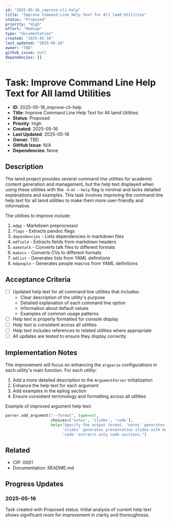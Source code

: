 ```yaml
---
id: "2025-05-16_improve-cli-help"
title: "Improve Command Line Help Text for All lamd Utilities"
status: "Proposed"
priority: "High"
effort: "Medium"
type: "documentation"
created: "2025-05-16"
last_updated: "2025-05-16"
owner: "TBD"
github_issue: null
dependencies: []
---
```


# Task: Improve Command Line Help Text for All lamd Utilities

- **ID**: 2025-05-16_improve-cli-help
- **Title**: Improve Command Line Help Text for All lamd Utilities
- **Status**: Proposed
- **Priority**: High
- **Created**: 2025-05-16
- **Last Updated**: 2025-05-16
- **Owner**: TBD
- **GitHub Issue**: N/A
- **Dependencies**: None

## Description

The lamd project provides several command line utilities for academic content generation and management, but the help text displayed when using these utilities with the `-h` or `--help` flag is minimal and lacks detailed explanations and examples. This task involves improving the command line help text for all lamd utilities to make them more user-friendly and informative.

The utilities to improve include:
1. `mdpp` - Markdown preprocessor
2. `flags` - Extracts pandoc flags
3. `dependencies` - Lists dependencies in markdown files
4. `mdfield` - Extracts fields from markdown headers
5. `maketalk` - Converts talk files to different formats
6. `makecv` - Converts CVs to different formats 
7. `mdlist` - Generates lists from YAML definitions
8. `mdpeople` - Generates people macros from YAML definitions

## Acceptance Criteria

- [ ] Updated help text for all command line utilities that includes:
  - Clear description of the utility's purpose
  - Detailed explanation of each command line option
  - Information about default values
  - Examples of common usage patterns
- [ ] Help text is properly formatted for console display
- [ ] Help text is consistent across all utilities
- [ ] Help text includes references to related utilities where appropriate
- [ ] All updates are tested to ensure they display correctly

## Implementation Notes

The improvement will focus on enhancing the `argparse` configurations in each utility's main function. For each utility:

1. Add a more detailed description to the `ArgumentParser` initialization
2. Enhance the help text for each argument
3. Add examples in the epilog section
4. Ensure consistent terminology and formatting across all utilities

Example of improved argument help text:
```python
parser.add_argument("--format", type=str, 
                    choices=['notes', 'slides', 'code'],
                    help="Specify the output format. 'notes' generates full notes with explanations, \
                         'slides' generates presentation slides with bullet points, \
                         'code' extracts only code sections.")
```

## Related

- CIP: 0001
- Documentation: README.md

## Progress Updates

### 2025-05-16

Task created with Proposed status. Initial analysis of current help text shows significant room for improvement in clarity and thoroughness. 